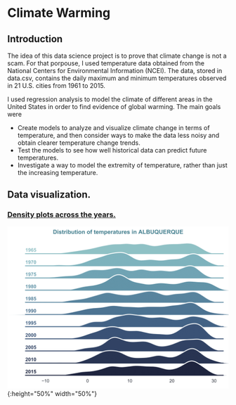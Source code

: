 # Climate Warming

## Introduction
The idea of this data science project is to prove that climate change is not a scam. For that porpouse, I used temperature data obtained from the National Centers for Environmental Information (NCEI). The data, stored in data.csv, contains the daily maximum and minimum temperatures observed in 21 U.S. cities from 1961 to 2015.

I used regression analysis to model the climate of different areas in the United States in order to find evidence of global warming. The main goals were

- Create models to analyze and visualize climate change in terms of temperature, and then consider ways to make the data less noisy and obtain clearer temperature change trends. 
- Test the models to see how well historical data can predict future temperatures.
- Investigate a way to model the extremity of temperature, rather than just the increasing temperature.

## Data visualization.
### <ins>Density plots across the years.</ins>

![DensityPlot](https://github.com/federicogaspar/Climate-Warming/blob/main/README%20IMG/density_plot_eg.png){:height="50%" width="50%"}


